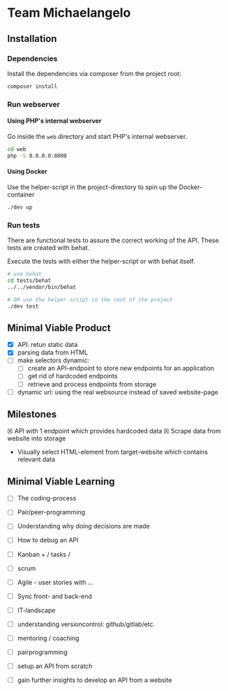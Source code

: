 # Team Michaelangelo

## Installation

### Dependencies
Install the dependencies via composer from the project root:

```bash
composer install
```

### Run webserver

#### Using PHP's internal webserver
Go inside the `web` directory and start PHP's internal webserver.

```bash
cd web
php -S 0.0.0.0:8000
````

#### Using Docker
Use the helper-script in the project-directory to spin up the Docker-container

```bash
./dev up
```

### Run tests
There are functional tests to assure the correct working of the API.
These tests are created with behat.

Execute the tests with either the helper-script or with behat itself.
```bash
# use behat
cd tests/behat
../../vendor/bin/behat

# OR use the helper script in the root of the project
./dev test
```

## Minimal Viable Product

* ☒ API: retun static data
* ☒ parsing data from HTML
* ☐ make selectors dynamic: 
  * ☐ create an API-endpoint to store new endpoints for an application
  * ☐ get rid of hardcoded endpoints
  * ☐ retrieve and process endpoints from storage
* ☐ dynamic url: using the real websource instead of saved website-page

## Milestones

☒ API with 1 endpoint which provides hardcoded data
☒ Scrape data from website into storage
* Visually select HTML-element from target-website which contains relevant data

## Minimal Viable Learning 

* ☐ The coding-process
* ☐ Pair/peer-programming
* ☐ Understanding why doing decisions are made
* ☐ How to debug an API
* ☐ Kanban + / tasks / 
* ☐ scrum
* ☐ Agile - user stories with ...
* ☐ Sync front- and back-end
* ☐ IT-landscape
* ☐ understanding versioncontrol: github/gitlab/etc.

* ☐ mentoring / coaching
* ☐ pairprogramming
* ☐ setup an API from scratch
* ☐ gain further insights to develop an API from a website
